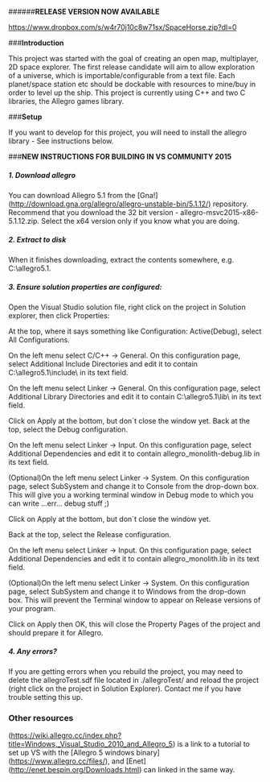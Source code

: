 ######**RELEASE VERSION NOW AVAILABLE**

https://www.dropbox.com/s/w4r70j10c8w71sx/SpaceHorse.zip?dl=0

###**Introduction**

This project was started with the goal of creating an open map, multiplayer, 2D space explorer. The first release candidate will aim to allow exploration of a universe, which is importable/configurable from a text file. Each planet/space station etc should be dockable with resources to mine/buy in order to level up the ship. This project is currently using C++ and two C libraries, the Allegro games library.


###**Setup**

If you want to develop for this project, you will need to install the allegro library - See instructions below. 

###**NEW INSTRUCTIONS FOR BUILDING IN VS COMMUNITY 2015**

##### 1. Download allegro

You can download Allegro 5.1 from the [Gna!] (http://download.gna.org/allegro/allegro-unstable-bin/5.1.12/) repository. Recommend that you download the 32 bit version - allegro-msvc2015-x86-5.1.12.zip. Select the x64 version only if you know what you are doing.

##### 2. Extract to disk

When it finishes downloading, extract the contents somewhere, e.g. C:\allegro5.1.

##### 3. Ensure solution properties are configured:

Open the Visual Studio solution file, right click on the project in Solution explorer, then click Properties:

At the top, where it says something like Configuration: Active(Debug), select All Configurations.

On the left menu select C/C++ -> General. On this configuration page, select Additional Include Directories and edit it to contain C:\allegro5.1\include\ in its text field.

On the left menu select Linker -> General. On this configuration page, select Additional Library Directories and edit it to contain C:\allegro5.1\lib\ in its text field.

Click on Apply at the bottom, but don´t close the window yet.
Back at the top, select the Debug configuration.

On the left menu select Linker -> Input. On this configuration page, select Additional Dependencies and edit it to contain allegro_monolith-debug.lib in its text field.

(Optional)On the left menu select Linker -> System. On this configuration page, select SubSystem and change it to Console from the drop-down box. This will give you a working terminal window in Debug mode to which you can write ...err... debug stuff ;)

Click on Apply at the bottom, but don´t close the window yet.

Back at the top, select the Release configuration.

On the left menu select Linker -> Input. On this configuration page, select Additional Dependencies and edit it to contain allegro_monolith.lib in its text field.

(Optional)On the left menu select Linker -> System. On this configuration page, select SubSystem and change it to Windows from the drop-down box. This will prevent the Terminal window to appear on Release versions of your program.

Click on Apply then OK, this will close the Property Pages of the project and should prepare it for Allegro.

##### 4. Any errors?

If you are getting errors when you rebuild the project, you may need to delete the allegroTest.sdf file located in ./allegroTest/ and reload the project (right click on the project in Solution Explorer). Contact me if you have trouble setting this up.


### Other resources

(https://wiki.allegro.cc/index.php?title=Windows,_Visual_Studio_2010_and_Allegro_5) is a link to a tutorial to set up VS with the [Allegro 5 windows binary] (https://www.allegro.cc/files/), and [Enet] (http://enet.bespin.org/Downloads.html) can linked in the same way.
